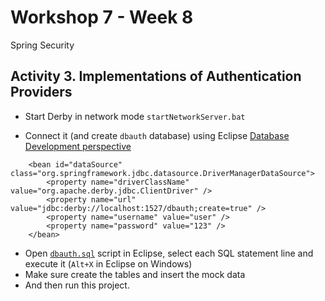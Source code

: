 # Workshop 7 - Week 8 
Spring Security

## Activity 3. Implementations of Authentication Providers

- Start Derby in network mode `startNetworkServer.bat`

- Connect it (and create `dbauth` database) using Eclipse [Database Development perspective][1]

```
	<bean id="dataSource" class="org.springframework.jdbc.datasource.DriverManagerDataSource">
		<property name="driverClassName" value="org.apache.derby.jdbc.ClientDriver" />
		<property name="url" value="jdbc:derby://localhost:1527/dbauth;create=true" />
		<property name="username" value="user" />
		<property name="password" value="123" />
	</bean>
```

- Open [`dbauth.sql`](dbauth.sql) script in Eclipse, select each SQL statement line and execute it (`Alt+X` in Eclipse on Windows)
- Make sure create the tables and insert the mock data
- And then run this project.

[1]: https://github.com/victorskl/sda-tute/blob/master/HibernateExamples/README.md